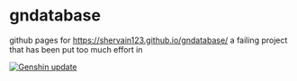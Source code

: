 # gndatabase
github pages for https://shervain123.github.io/gndatabase/ a failing project that has been put too much effort in

[![Genshin update](https://github.com/shervain123/gndatabase/actions/workflows/python-app.yml/badge.svg)](https://github.com/shervain123/gndatabase/actions/workflows/python-app.yml)
